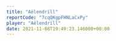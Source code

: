 ```yaml
---
title: "Aëlendrïll"
reportCode: "7cqQKgpFHNLaCxPy"
player: "Aëlendrïll"
date: 2021-11-08T19:49:23.146000+00:00
---
```


